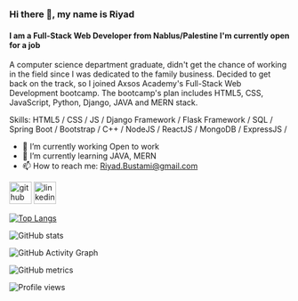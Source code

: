 ### Hi there 👋, my name is Riyad
#### I am a Full-Stack Web Developer from Nablus/Palestine I'm currently open for a job 
A computer science department graduate, didn't get the chance of working in the field since I was dedicated to the family business. Decided to get back on the track, so I joined Axsos Academy's Full-Stack Web Development bootcamp. The bootcamp's plan includes HTML5, CSS, JavaScript, Python, Django, JAVA and MERN stack.

Skills: HTML5 / CSS / JS / Django Framework / Flask Framework / SQL / Spring Boot / Bootstrap / C++ / NodeJS / ReactJS / MongoDB / ExpressJS /

- 🔭 I’m currently working Open to work
- 🌱 I’m currently learning JAVA, MERN 
- 📫 How to reach me: Riyad.Bustami@gmail.com 


[<img src='https://cdn.jsdelivr.net/npm/simple-icons@3.0.1/icons/github.svg' alt='github' height='40'>](https://github.com/RiyadBustami)  [<img src='https://cdn.jsdelivr.net/npm/simple-icons@3.0.1/icons/linkedin.svg' alt='linkedin' height='40'>](https://www.linkedin.com/in/riyadbustami/)  

[![Top Langs](https://github-readme-stats.vercel.app/api/top-langs/?username=RiyadBustami)](https://github.com/anuraghazra/github-readme-stats)

![GitHub stats](https://github-readme-stats.vercel.app/api?username=RiyadBustami&show_icons=true)  

![GitHub Activity Graph](https://activity-graph.herokuapp.com/graph?username=RiyadBustami)  

![GitHub metrics](https://metrics.lecoq.io/RiyadBustami)  

![Profile views](https://gpvc.arturio.dev/RiyadBustami)  
